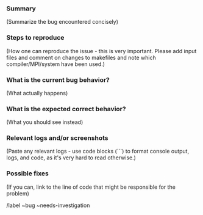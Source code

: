 ### Summary

(Summarize the bug encountered concisely)

### Steps to reproduce

(How one can reproduce the issue - this is very important. Please add input files and comment on changes to makefiles and note which compiler/MPI/system have been used.)

### What is the current bug behavior?

(What actually happens)

### What is the expected correct behavior?

(What you should see instead)

### Relevant logs and/or screenshots

(Paste any relevant logs - use code blocks (```) to format console output, logs, and code, as
it's very hard to read otherwise.)

### Possible fixes

(If you can, link to the line of code that might be responsible for the problem)

/label ~bug ~needs-investigation
